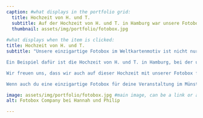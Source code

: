 ```yaml
---
caption: #what displays in the portfolio grid:
  title: Hochzeit von H. und T.
  subtitle: Auf der Hochzeit von H. und T. in Hamburg war unsere Fotobox ebenfalls im Einsatz. "Hallo Philip vielen lieben Dank dir nochmal wegen dem Aufbau und der Fotobox. Es hat alles gut geklappt"
  thumbnail: assets/img/portfolio/fotobox.jpg
  
#what displays when the item is clicked:
title: Hochzeit von H. und T.
subtitle: "Unsere einzigartige Fotobox im Weltkartenmotiv ist nicht nur im Münsterland und den umliegenden Städten wie Dülmen, Haltern am See, Dortmund und Münster im Einsatz, sondern hat auch schon auf Hochzeiten in anderen Regionen für Begeisterung gesorgt.\n

Ein Beispiel dafür ist die Hochzeit von H. und T. in Hamburg, bei der unsere Fotobox ebenfalls zum Einsatz kam. Die glücklichen Brautleute waren von unserem Service und der Qualität der Fotobox begeistert. H. bedankte sich herzlich bei Philip für den reibungslosen Aufbau und die erstklassige Fotobox: 'Hallo Philip, vielen lieben Dank dir nochmal wegen dem Aufbau und der Fotobox. Es hat alles gut geklappt'.\n

Wir freuen uns, dass wir auch auf dieser Hochzeit mit unserer Fotobox für unvergessliche Momente und strahlende Gesichter sorgen konnten. Unser Ziel ist es, jedem Event, egal ob Hochzeit, Geburtstag oder Firmenfeier, eine besondere Note zu verleihen und die Gäste mit unserer Fotobox zu begeistern.\n

Wenn auch du eine einzigartige Fotobox für deine Veranstaltung im Münsterland oder dem Ruhrgebiet  suchst, dann kontaktiere uns gerne für weitere Informationen. Wir stehen dir mit Rat und Tat zur Seite und sorgen dafür, dass auch deine Gäste von unserer Fotobox begeistert sein werden. Sichere dir rechtzeitig die Verfügbarkeit unserer Fotobox und mache dein Event zu einem unvergesslichen Erlebnis."

image: assets/img/portfolio/fotobox.jpg #main image, can be a link or a file in assets/img/portfolio
alt: Fotobox Company bei Hannah und Philip

---
```

 

